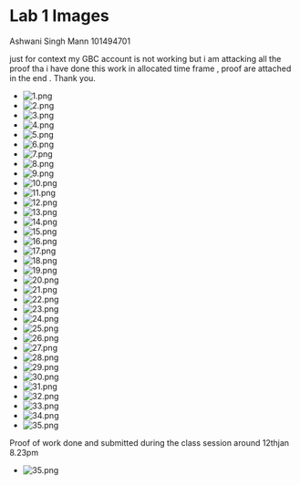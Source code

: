 # Lab 1 Images

Ashwani Singh Mann
101494701

just for context my GBC account is not working but i am attacking all the proof tha i have done this work in allocated time frame , proof are attached in the end .
Thank you.

- ![1.png](Lab1/1.png)
- ![2.png](Lab1/2.png)
- ![3.png](Lab1/3.png)
- ![4.png](Lab1/4.png)
- ![5.png](Lab1/5.png)
- ![6.png](Lab1/6.png)
- ![7.png](Lab1/7.png)
- ![8.png](Lab1/8.png)
- ![9.png](Lab1/9.png)
- ![10.png](Lab1/10.png)
- ![11.png](Lab1/11.png)
- ![12.png](Lab1/12.png)
- ![13.png](Lab1/13.png)
- ![14.png](Lab1/14.png)
- ![15.png](Lab1/15.png)
- ![16.png](Lab1/16.png)
- ![17.png](Lab1/17.png)
- ![18.png](Lab1/18.png)
- ![19.png](Lab1/19.png)
- ![20.png](Lab1/20.png)
- ![21.png](Lab1/21.png)
- ![22.png](Lab1/22.png)
- ![23.png](Lab1/23.png)
- ![24.png](Lab1/24.png)
- ![25.png](Lab1/25.png)
- ![26.png](Lab1/26.png)
- ![27.png](Lab1/27.png)
- ![28.png](Lab1/28.png)
- ![29.png](Lab1/29.png)
- ![30.png](Lab1/30.png)
- ![31.png](Lab1/31.png)
- ![32.png](Lab1/32.png)
- ![33.png](Lab1/33.png)
- ![34.png](Lab1/34.png)
- ![35.png](Lab1/35.png)

Proof of work done and submitted during the class session around 12thjan 8.23pm

- ![35.png](Lab1/Proof.jpg)

